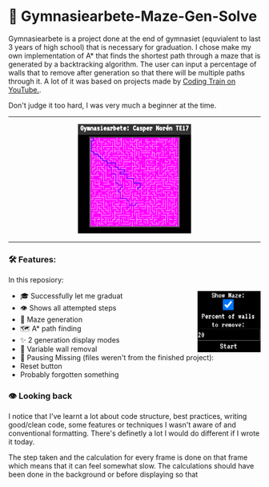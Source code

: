 # 🏹 Gymnasiearbete-Maze-Gen-Solve

Gymnasiearbete is a project done at the end of gymnasiet (equvialent to last 3 years of high school) that is necessary for graduation. I chose make my own implementation of A* that finds the shortest path through a maze that is generated by a backtracking algorithm. The user can input a percentage of walls that to remove after generation so that there will be multiple paths through it. A lot of it was based on projects made by [Coding Train on YouTube.](https://www.youtube.com/c/TheCodingTrain).

Don't judge it too hard, I was very much a beginner at the time. 

---
<div align="center">
  <img src="images/readme-Maze solve in progress.png" width="45%">
</div>

---
### 🛠️ Features:
In this reposiory:
<div display="inline">
  <img src="images/readme-options.png" width="25%" align="right"/>
  
  - 🎓 Successfully let me graduat
  - 👁️ Shows all attempted steps
  - 📍 Maze generation
  - 🗺️ A* path finding
  - ✨ 2 generation display modes
  - 💨 Variable wall removal
  - 🤯 Pausing
Missing (files weren't from the finished project):
  - Reset button
  - Probably forgotten something
</div>

### 👁️ Looking back
I notice that I've learnt a lot about code structure, best practices, writing good/clean code, some features or techniques I wasn't aware of and conventional formatting. There's definetly a lot I would do different if I wrote it today.

The step taken and the calculation for every frame is done on that frame which means that it can feel somewhat slow. The calculations should have been done in the background or before displaying so that 
